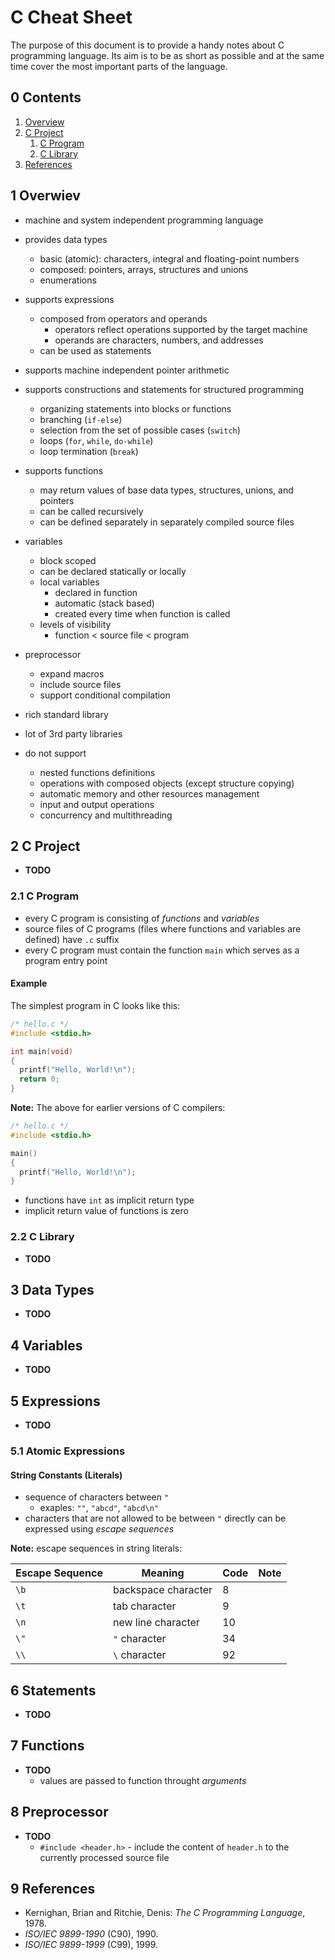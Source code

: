 # C Cheat Sheet

The purpose of this document is to provide a handy notes about C programming
language. Its aim is to be as short as possible and at the same time cover the
most important parts of the language.

## 0 Contents

1. [Overview](#1-overview)
1. [C Project](#2-c-project)
   1. [C Program](#2-1-c-program)
   1. [C Library](#2-2-c-library)
1. [References](#9-references)

## 1 Overwiev

* machine and system independent programming language
* provides data types
  * basic (atomic): characters, integral and floating-point numbers
  * composed: pointers, arrays, structures and unions
  * enumerations
* supports expressions
  * composed from operators and operands
    * operators reflect operations supported by the target machine
    * operands are characters, numbers, and addresses
  * can be used as statements
* supports machine independent pointer arithmetic
* supports constructions and statements for structured programming
  * organizing statements into blocks or functions
  * branching (`if-else`)
  * selection from the set of possible cases (`switch`)
  * loops (`for`, `while`, `do-while`)
  * loop termination (`break`)
* supports functions
  * may return values of base data types, structures, unions, and pointers
  * can be called recursively
  * can be defined separately in separately compiled source files
* variables
  * block scoped
  * can be declared statically or locally
  * local variables
    * declared in function
    * automatic (stack based)
    * created every time when function is called
  * levels of visibility
    * function < source file < program
* preprocessor
  * expand macros
  * include source files
  * support conditional compilation
* rich standard library
* lot of 3rd party libraries

* do not support
  * nested functions definitions
  * operations with composed objects (except structure copying)
  * automatic memory and other resources management
  * input and output operations
  * concurrency and multithreading

## 2 C Project

* **TODO**

### 2.1 C Program

* every C program is consisting of *functions* and *variables*
* source files of C programs (files where functions and variables are defined)
  have `.c` suffix
* every C program must contain the function `main` which serves as a program
  entry point

#### Example

The simplest program in C looks like this:

```C
/* hello.c */
#include <stdio.h>

int main(void)
{
  printf("Hello, World!\n");
  return 0;
}
```

**Note:** The above for earlier versions of C compilers:

```C
/* hello.c */
#include <stdio.h>

main()
{
  printf("Hello, World!\n");
}
```

* functions have `int` as implicit return type
* implicit return value of functions is zero

### 2.2 C Library

* **TODO**

## 3 Data Types

* **TODO**

## 4 Variables

* **TODO**

## 5 Expressions

* **TODO**

### 5.1 Atomic Expressions

#### String Constants (Literals)

* sequence of characters between `"`
  * exaples: `""`, `"abcd"`, `"abcd\n"`
* characters that are not allowed to be between `"` directly can be expressed
  using *escape sequences*

**Note:** escape sequences in string literals:

Escape Sequence | Meaning | Code | Note
--------------- | ------- | ---- | ----
`\b` | backspace character | 8 |
`\t` | tab character | 9 |
`\n` | new line character | 10 |
`\"` | `"` character | 34 |
`\\` | `\` character | 92 |

## 6 Statements

* **TODO**

## 7 Functions

* **TODO**
  * values are passed to function throught *arguments*

## 8 Preprocessor

* **TODO**
  * `#include <header.h>` - include the content of `header.h` to the currently
    processed source file

## 9 References

* Kernighan, Brian and Ritchie, Denis: *The C Programming Language*, 1978.
* *ISO/IEC 9899-1990* (C90), 1990.
* *ISO/IEC 9899-1999* (C99), 1999.
